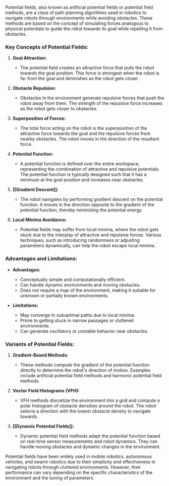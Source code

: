 Potential fields, also known as artificial potential fields or potential field methods, are a class of path planning algorithms used in robotics to navigate robots through environments while avoiding obstacles. These methods are based on the concept of simulating forces analogous to physical potentials to guide the robot towards its goal while repelling it from obstacles.

### Key Concepts of Potential Fields:

1. **Goal Attraction:**
   - The potential field creates an attractive force that pulls the robot towards the goal position. This force is strongest when the robot is far from the goal and diminishes as the robot gets closer.

2. **Obstacle Repulsion:**
   - Obstacles in the environment generate repulsive forces that push the robot away from them. The strength of the repulsive force increases as the robot gets closer to obstacles.

3. **Superposition of Forces:**
   - The total force acting on the robot is the superposition of the attractive force towards the goal and the repulsive forces from nearby obstacles. The robot moves in the direction of the resultant force.

4. **Potential Function:**
   - A potential function is defined over the entire workspace, representing the combination of attractive and repulsive potentials. The potential function is typically designed such that it has a minimum at the goal position and increases near obstacles.

5. **[[Gradient Descent]]:**
   - The robot navigates by performing gradient descent on the potential function. It moves in the direction opposite to the gradient of the potential function, thereby minimizing the potential energy.

6. **Local Minima Avoidance:**
   - Potential fields may suffer from local minima, where the robot gets stuck due to the interplay of attractive and repulsive forces. Various techniques, such as introducing randomness or adjusting parameters dynamically, can help the robot escape local minima.

### Advantages and Limitations:

- **Advantages:**
  - Conceptually simple and computationally efficient.
  - Can handle dynamic environments and moving obstacles.
  - Does not require a map of the environment, making it suitable for unknown or partially known environments.

- **Limitations:**
  - May converge to suboptimal paths due to local minima.
  - Prone to getting stuck in narrow passages or cluttered environments.
  - Can generate oscillatory or unstable behavior near obstacles.

### Variants of Potential Fields:

1. **Gradient-Based Methods:**
   - These methods compute the gradient of the potential function directly to determine the robot's direction of motion. Examples include artificial potential field methods and harmonic potential field methods.

2. **Vector Field Histograms (VFH):**
   - VFH methods discretize the environment into a grid and compute a polar histogram of obstacle densities around the robot. The robot selects a direction with the lowest obstacle density to navigate towards.

3. **[[Dynamic Potential Fields]]:**
   - Dynamic potential field methods adapt the potential function based on real-time sensor measurements and robot dynamics. They can handle moving obstacles and dynamic changes in the environment.

Potential fields have been widely used in mobile robotics, autonomous vehicles, and swarm robotics due to their simplicity and effectiveness in navigating robots through cluttered environments. However, their performance can vary depending on the specific characteristics of the environment and the tuning of parameters.